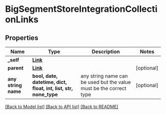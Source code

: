 # BigSegmentStoreIntegrationCollectionLinks


## Properties
Name | Type | Description | Notes
------------ | ------------- | ------------- | -------------
**_self** | [**Link**](Link.md) |  | 
**parent** | [**Link**](Link.md) |  | [optional] 
**any string name** | **bool, date, datetime, dict, float, int, list, str, none_type** | any string name can be used but the value must be the correct type | [optional]

[[Back to Model list]](../README.md#documentation-for-models) [[Back to API list]](../README.md#documentation-for-api-endpoints) [[Back to README]](../README.md)


